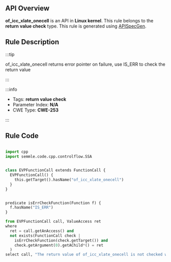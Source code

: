 ---
---


## API Overview
**of_icc_xlate_onecell** is an API in **Linux kernel**. This rule belongs to the **return value check** type. This rule is generated using [APISpecGen](../../tools/APISpecGen).
## Rule Description

:::tip

of_icc_xlate_onecell returns error pointer on failure, use IS_ERR to check the return value

:::

:::info

- Tags: **return value check**
- Parameter Index: **N/A**
- CWE Type: **CWE-253**

:::

## Rule Code
```python

import cpp
import semmle.code.cpp.controlflow.SSA


class EVPFunctionCall extends FunctionCall {
  EVPFunctionCall() {
    this.getTarget().hasName("of_icc_xlate_onecell")
  }
}


predicate isErrCheckFunction(Function f) {
  f.hasName("IS_ERR") 
}

from EVPFunctionCall call, ValueAccess ret
where
  ret = call.getAnAccess() and
  not exists(FunctionCall check |
    isErrCheckFunction(check.getTarget()) and
    check.getArgument(0).getAChild*() = ret
  )
select call, "The return value of of_icc_xlate_onecell is not checked with IS_ERR."
    
```